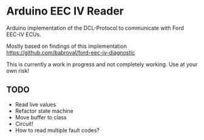 # Arduino EEC IV Reader

Arduino implementation of the DCL-Protocol to communicate with Ford EEC-IV ECUs.

Mostly based on findings of this implementation https://github.com/babroval/ford-eec-iv-diagnostic

This is currently a work in progress and not completely working. Use at your own risk!

## TODO
* Read live values
* Refactor state machine
* Move buffer to class
* Circuit!
* How to read multiple fault codes?